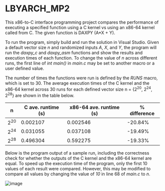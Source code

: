 # LBYARCH_MP2

This x86-to-C interface programming project compares the performance of executing a specified function using a C kernel vs using an x86-64 kernel called from C. The given function is DAXPY (A*X + Y).

To run the program, simply build and run the solution in Visual Studio. Given a default vector size _n_ and randomized inputs _A_, _X_, and _Y_, the program will run the *daxpy_c* and *daxpy_asm* functions and show the results and execution times of each function. To change the value of _n_ across different runs, the first line of *int main()* in *main.c* may be set to another macro or a user defined value. 

The number of times the functions were run is defined by the *RUNS* macro, which is set to 30. The average execution times of the C kernel and the x86-64 kernel across 30 runs for each defined vector size n = {2<sup>20</sup>, 2<sup>24</sup>, 2<sup>28</sup>} are shown in the table below. 

| n | C ave. runtime (s) | x86-64 ave. runtime (s) |  % difference |
| --- | --- | --- | --- |
| 2<sup>20</sup> | 0.002107 | 0.002546 | -20.84% |
| 2<sup>24</sup> | 0.031055 | 0.037108 | -19.49% |
| 2<sup>28</sup> | 0.496304 | 0.592275 | -19.33% |

Below is the program output of a sample run, including the correctness check for whether the outputs of the C kernel and the x86-64 kernel are equal. To speed up the execution time of the program, only the first 10 values of each result were compared. However, this may be modified to compare all values by changing the value of *10* in line 68 of *main.c* to *n*.

![image](https://github.com/howard-rose/LBYARCH_MP2/assets/25128643/6c5e58dd-6f49-4e3b-9a37-4862f62f8610)
